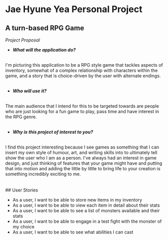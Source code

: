 # Jae Hyune Yea Personal Project

## A turn-based RPG Game

*Project Proposal*
- ***What will the application do?<br>***
<br>
I'm picturing this application to be a RPG style game that tackles aspects of <br>
inventory, somewhat of a complex relationship with characters within the game, and
a story that is choice-driven by the user with alternate endings. <br>
<br>


- ***Who will use it?*** <br>
<br>
The main audience that I intend for this to be targeted towards are people who are just
looking for a fun game to play, pass time and have interest in the RPG genre. <br>
<br>

- ***Why is this project of interest to you?*** <br>
<br>
I find this project interesting because I see games as something that I can insert my own style
of humour, art, and writing skills into to ultimately tell show the user who I am as a person. 
I've always had an interest in game design, and just thinking of features that your game might
have and putting that into motion and adding the little by little to bring life to your creation is
something incredibly exciting to me. 
<br>
<br>
<br>
## User Stories
<br>

- As a user, I want to be able to store new items in my inventory
- As a user, I want to be able to view each item in detail about their stats
- As a user, I want to be able to see a list of monsters available and their stats
- As a user, I want to be able to engage in a test fight with the monster of my choice
- As a user, I want to be able to see what abilities I can cast



